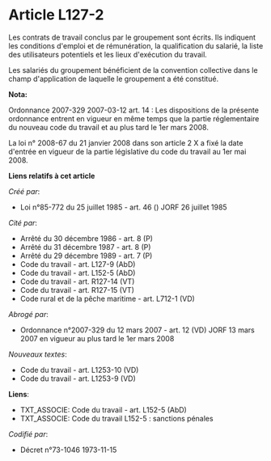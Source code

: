 # Article L127-2

Les contrats de travail conclus par le groupement sont écrits. Ils indiquent les conditions d'emploi et de rémunération, la
qualification du salarié, la liste des utilisateurs potentiels et les lieux d'exécution du travail.

Les salariés du groupement bénéficient de la convention collective dans le champ d'application de laquelle le groupement a
été constitué.

**Nota:**

Ordonnance 2007-329 2007-03-12 art. 14 : Les dispositions de la présente ordonnance entrent en vigueur en même temps que la
partie réglementaire du nouveau code du travail et au plus tard le 1er mars 2008.

La loi n° 2008-67 du 21 janvier 2008 dans son article 2 X a fixé la date d'entrée en vigueur de la partie législative du code
du travail au 1er mai 2008.

**Liens relatifs à cet article**

_Créé par_:

  - Loi n°85-772 du 25 juillet 1985 - art. 46 () JORF 26 juillet 1985

_Cité par_:

  - Arrêté du 30 décembre 1986 - art. 8 (P)
  - Arrêté du 31 décembre 1987 - art. 8 (P)
  - Arrêté du 29 décembre 1989 - art. 7 (P)
  - Code du travail - art. L127-9 (AbD)
  - Code du travail - art. L152-5 (AbD)
  - Code du travail - art. R127-14 (VT)
  - Code du travail - art. R127-15 (VT)
  - Code rural et de la pêche maritime - art. L712-1 (VD)

_Abrogé par_:

  - Ordonnance n°2007-329 du 12 mars 2007 - art. 12 (VD) JORF 13 mars 2007 en vigueur au plus tard le 1er mars 2008

_Nouveaux textes_:

  - Code du travail - art. L1253-10 (VD)
  - Code du travail - art. L1253-9 (VD)

**Liens**:

  - TXT_ASSOCIE: Code du travail - art. L152-5 (AbD)
  - TXT_ASSOCIE: Code du travail L152-5 : sanctions pénales

_Codifié par_:

  - Décret n°73-1046 1973-11-15
